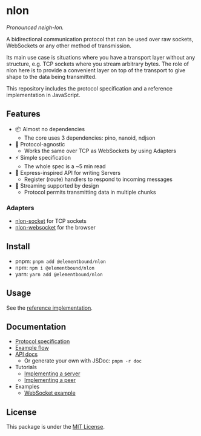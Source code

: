 # nlon

*Pronounced neigh-lon.*

A bidirectional communication protocol that can be used over raw sockets,
WebSockets or any other method of transmission.

Its main use case is situations where you have a transport layer without any
structure, e.g. TCP sockets where you stream arbitrary bytes. The role of nlon
here is to provide a convenient layer on top of the transport to give shape to
the data being transmitted.

This repository includes the protocol specification and a reference
implementation in JavaScript.

## Features

- 📦 Almost no dependencies
  - The core uses 3 dependencies: pino, nanoid, ndjson
- 🔩 Protocol-agnostic
  - Works the same over TCP as WebSockets by using Adapters
- ⚡ Simple specification
  - The whole spec is a ~5 min read
- 🎉 Express-inspired API for writing Servers
  - Register (route) handlers to respond to incoming messages
- 📨 Streaming supported by design
  - Protocol permits transmitting data in multiple chunks

### Adapters

- [nlon-socket](packages/nlon-socket/) for TCP sockets
- [nlon-websocket](packages/nlon-websocket/) for the browser

## Install

- pnpm: `pnpm add @elementbound/nlon`
- npm: `npm i @elementbound/nlon`
- yarn: `yarn add @elementbound/nlon`

## Usage

See the [reference implementation](packages/nlon/).

## Documentation

- [Protocol specification](doc/spec/protocol.md)
- [Example flow](doc/spec/example-flow.md)
- [API docs](https://elementbound.github.io/nlon/)
  - Or generate your own with JSDoc: `pnpm -r doc`
- Tutorials
  - [Implementing a server](doc/tutorial/server.md)
  - [Implementing a peer](doc/tutorial/peer.md)
- Examples
  - [WebSocket example](examples/websocket-chat/)

## License

This package is under the [MIT License](LICENSE).
